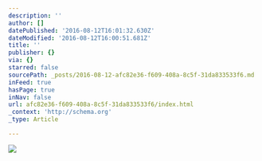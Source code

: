```yaml
---
description: ''
author: []
datePublished: '2016-08-12T16:01:32.630Z'
dateModified: '2016-08-12T16:00:51.681Z'
title: ''
publisher: {}
via: {}
starred: false
sourcePath: _posts/2016-08-12-afc82e36-f609-408a-8c5f-31da833533f6.md
inFeed: true
hasPage: true
inNav: false
url: afc82e36-f609-408a-8c5f-31da833533f6/index.html
_context: 'http://schema.org'
_type: Article

---
```

![](https://the-grid-user-content.s3-us-west-2.amazonaws.com/dc5b29ca-6173-4771-9d4c-a4d72d58be40.jpg)